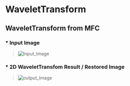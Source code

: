 # WaveletTransform
  ## WaveletTransform from MFC

  ### * Input Image

>![Input_Image](https://user-images.githubusercontent.com/82637549/121800859-20e13b80-cc6f-11eb-910d-10a353cdc164.PNG)

  ### * 2D WaveletTransfom Result / Restored Image
>![output_Image](https://user-images.githubusercontent.com/82637549/121800996-e4620f80-cc6f-11eb-9551-33777e0d3715.PNG)

